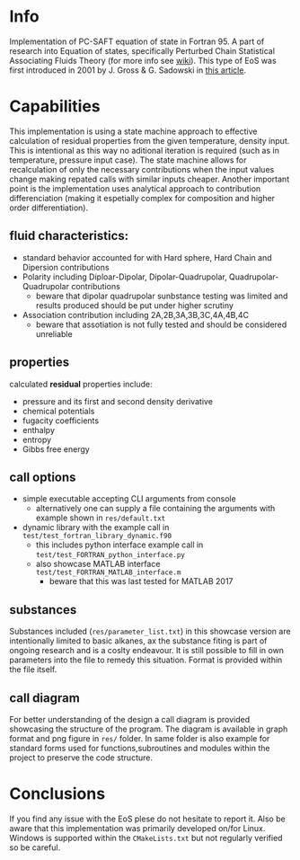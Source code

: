 # Info
Implementation of PC-SAFT equation of state in Fortran 95.
A part of research into Equation of states, specifically Perturbed Chain Statistical Associating Fluids Theory (for more info see [wiki](https://en.wikipedia.org/wiki/PC-SAFT)). This type of EoS was first introduced in 2001 by J. Gross & G. Sadowski in [this article](https://doi.org/10.1021/ie0003887).

# Capabilities
This implementation is using a state machine approach to effective calculation of residual properties from the given temperature, density input. This is intentional as this way no aditional iteration is required (such as in temperature, pressure input case). The state machine allows for recalculation of only the necessary contributions when the input values change making repated calls with similar inputs cheaper. Another important point is the implementation uses analytical approach to contribution differenciation (making it espetially complex for composition and higher order differentiation).

## fluid characteristics:
 - standard behavior accounted for with Hard sphere, Hard Chain and Dipersion contributions
 - Polarity including Diploar-Dipolar, Dipolar-Quadrupolar, Quadrupolar-Quadrupolar contributions
 	- beware that dipolar quadrupolar sunbstance testing was limited and results produced should be put under higher scrutiny
 - Association contribution including 2A,2B,3A,3B,3C,4A,4B,4C
 	- beware that assotiation is not fully tested and should be considered unreliable

## properties
calculated **residual** properties include:
 - pressure and its first and second density derivative
 - chemical potentials
 - fugacity coefficients
 - enthalpy
 - entropy
 - Gibbs free energy

## call options
 - simple executable accepting CLI arguments from console
 	- alternatively one can supply a file containing the arguments with example shown in `res/default.txt`
 - dynamic library with the example call in `test/test_fortran_library_dynamic.f90`
 	- this includes python interface example call in `test/test_FORTRAN_python_interface.py`
 	- also showcase MATLAB interface `test/test_FORTRAN_MATLAB_interface.m`
 		- beware that this was last tested for MATLAB 2017

## substances
Substances included (`res/parameter_list.txt`) in this showcase version are intentionally limited to basic alkanes, ax the substance fiting is part of ongoing research and is a coslty endeavour. It is still possible to fill in own parameters into the file to remedy this situation. Format is provided within the file itself.

## call diagram
For better understanding of the design a call diagram is provided showcasing the structure of the program. The diagram is available in graph format and png figure in `res/` folder. In same folder is also example for standard forms used for functions,subroutines and modules within the project to preserve the code structure.

# Conclusions
If you find any issue with the EoS plese do not hesitate to report it. Also be aware that this implementation was primarily developed on/for Linux. Windows is supported within the `CMakeLists.txt` but not regularly verified so be careful.
